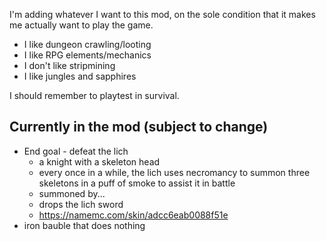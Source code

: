 I'm adding whatever I want to this mod, on the sole condition that it makes me actually want to play the game.

- I like dungeon crawling/looting
- I like RPG elements/mechanics
- I don't like stripmining
- I like jungles and sapphires

I should remember to playtest in survival.

## Currently in the mod (subject to change)

- End goal - defeat the lich
  - a knight with a skeleton head
  - every once in a while, the lich uses necromancy to summon three skeletons in a puff of smoke to assist it in battle
  - summoned by...
  - drops the lich sword
  - https://namemc.com/skin/adcc6eab0088f51e
- iron bauble that does nothing
